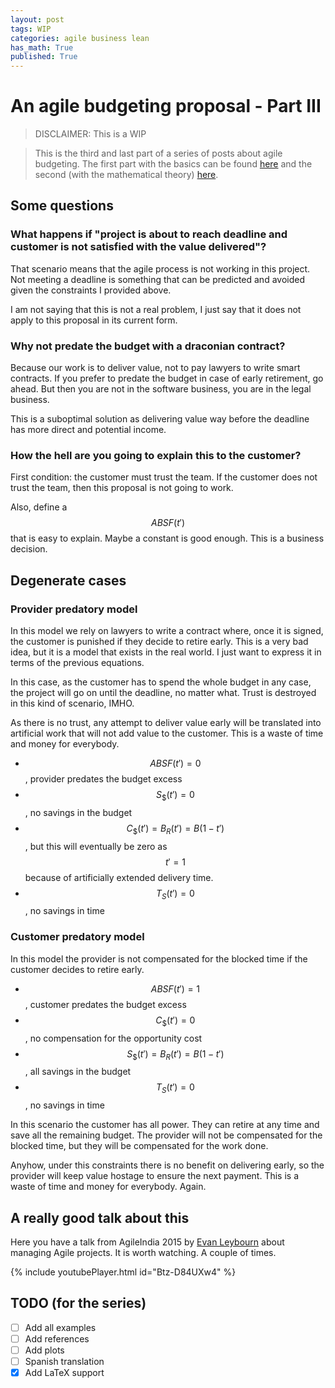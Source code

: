 ```yaml
---
layout: post
tags: WIP
categories: agile business lean
has_math: True
published: True
---
```


# An agile budgeting proposal - Part III

> DISCLAIMER: This is a WIP

> This is the third and last part of a series of posts about agile budgeting. The first part with the basics can be found [here](en-an-agile-budgeting-proposal-part-I) and the second (with the mathematical theory) [here](en-an-agile-budgeting-proposal-part-II).

## Some questions

### What happens if "project is about to reach deadline and customer is not satisfied with the value delivered"?

That scenario means that the agile process is not working in this project. Not meeting a deadline is something that can be predicted and avoided given the constraints I provided above.

I am not saying that this is not a real problem, I just say that it does not apply to this proposal in its current form.

### Why not predate the budget with a draconian contract?

Because our work is to deliver value, not to pay lawyers to write smart contracts. If you prefer to predate the budget in case of early retirement, go ahead. But then you are not in the software business, you are in the legal business.

This is a suboptimal solution as delivering value way before the deadline has more direct and potential income.

### How the hell are you going to explain this to the customer?

First condition: the customer must trust the team. If the customer does not trust the team, then this proposal is not going to work.

Also, define a $$ABSF(t')$$ that is easy to explain. Maybe a constant is good enough. This is a business decision.

## Degenerate cases

### Provider predatory model

In this model we rely on lawyers to write a contract where, once it is signed, the customer is punished if they decide to retire early. This is a very bad idea, but it is a model that exists in the real world. I just want to express it in terms of the previous equations.

In this case, as the customer has to spend the whole budget in any case, the project will go on until the deadline, no matter what. Trust is destroyed in this kind of scenario, IMHO.

As there is no trust, any attempt to deliver value early will be translated into artificial work that will not add value to the customer. This is a waste of time and money for everybody.

* $$ABSF(t') = 0$$, provider predates the budget excess
* $$S_\$(t') = 0$$, no savings in the budget
* $$C_\$(t') = B_R(t') = B(1-t')$$, but this will eventually be zero as $$t'=1$$ because of artificially extended delivery time.
* $$T_S(t') = 0$$, no savings in time

### Customer predatory model

In this model the provider is not compensated for the blocked time if the customer decides to retire early. 

* $$ABSF(t') = 1$$, customer predates the budget excess
* $$C_\$(t') = 0$$, no compensation for the opportunity cost
* $$S_\$(t') = B_R(t') = B(1-t')$$, all savings in the budget
* $$T_S(t') = 0$$, no savings in time

In this scenario the customer has all power. They can retire at any time and save all the remaining budget. The provider will not be compensated for the blocked time, but they will be compensated for the work done.

Anyhow, under this constraints there is no benefit on delivering early, so the provider will keep value hostage to ensure the next payment. This is a waste of time and money for everybody. Again.

## A really good talk about this

Here you have a talk from AgileIndia 2015 by [Evan Leybourn](https://theagiledirector.com/about/) about managing Agile projects. It is worth watching. A couple of times.

{% include youtubePlayer.html id="Btz-D84UXw4" %}

## TODO (for the series)
* [ ] Add all examples
* [ ] Add references
* [ ] Add plots
* [ ] Spanish translation
* [x] Add LaTeX support
